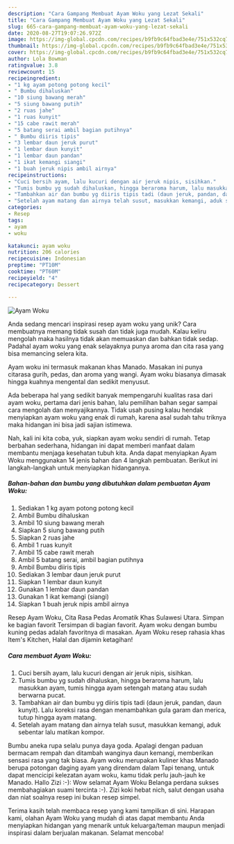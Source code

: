 ```yaml
---
description: "Cara Gampang Membuat Ayam Woku yang Lezat Sekali"
title: "Cara Gampang Membuat Ayam Woku yang Lezat Sekali"
slug: 665-cara-gampang-membuat-ayam-woku-yang-lezat-sekali
date: 2020-08-27T19:07:26.972Z
image: https://img-global.cpcdn.com/recipes/b9fb9c64fbad3e4e/751x532cq70/ayam-woku-foto-resep-utama.jpg
thumbnail: https://img-global.cpcdn.com/recipes/b9fb9c64fbad3e4e/751x532cq70/ayam-woku-foto-resep-utama.jpg
cover: https://img-global.cpcdn.com/recipes/b9fb9c64fbad3e4e/751x532cq70/ayam-woku-foto-resep-utama.jpg
author: Lola Bowman
ratingvalue: 3.8
reviewcount: 15
recipeingredient:
- "1 kg ayam potong potong kecil"
- " Bumbu dihaluskan"
- "10 siung bawang merah"
- "5 siung bawang putih"
- "2 ruas jahe"
- "1 ruas kunyit"
- "15 cabe rawit merah"
- "5 batang serai ambil bagian putihnya"
- " Bumbu diiris tipis"
- "3 lembar daun jeruk purut"
- "1 lembar daun kunyit"
- "1 lembar daun pandan"
- "1 ikat kemangi siangi"
- "1 buah jeruk nipis ambil airnya"
recipeinstructions:
- "Cuci bersih ayam, lalu kucuri dengan air jeruk nipis, sisihkan."
- "Tumis bumbu yg sudah dihaluskan, hingga beraroma harum, lalu masukkan ayam, tumis hingga ayam setengah matang atau sudah berwarna pucat."
- "Tambahkan air dan bumbu yg diiris tipis tadi (daun jeruk, pandan, daun kunyit). Lalu koreksi rasa dengan menambahkan gula garam dan merica, tutup hingga ayam matang."
- "Setelah ayam matang dan airnya telah susut, masukkan kemangi, aduk sebentar lalu matikan kompor."
categories:
- Resep
tags:
- ayam
- woku

katakunci: ayam woku 
nutrition: 206 calories
recipecuisine: Indonesian
preptime: "PT10M"
cooktime: "PT60M"
recipeyield: "4"
recipecategory: Dessert

---
```



![Ayam Woku](https://img-global.cpcdn.com/recipes/b9fb9c64fbad3e4e/751x532cq70/ayam-woku-foto-resep-utama.jpg)

Anda sedang mencari inspirasi resep ayam woku yang unik? Cara membuatnya memang tidak susah dan tidak juga mudah. Kalau keliru mengolah maka hasilnya tidak akan memuaskan dan bahkan tidak sedap. Padahal ayam woku yang enak selayaknya punya aroma dan cita rasa yang bisa memancing selera kita.

Ayam woku ini termasuk makanan khas Manado. Masakan ini punya citarasa gurih, pedas, dan aroma yang wangi. Ayam woku biasanya dimasak hingga kuahnya mengental dan sedikit menyusut.

Ada beberapa hal yang sedikit banyak mempengaruhi kualitas rasa dari ayam woku, pertama dari jenis bahan, lalu pemilihan bahan segar sampai cara mengolah dan menyajikannya. Tidak usah pusing kalau hendak menyiapkan ayam woku yang enak di rumah, karena asal sudah tahu triknya maka hidangan ini bisa jadi sajian istimewa.


Nah, kali ini kita coba, yuk, siapkan ayam woku sendiri di rumah. Tetap berbahan sederhana, hidangan ini dapat memberi manfaat dalam membantu menjaga kesehatan tubuh kita. Anda dapat menyiapkan Ayam Woku menggunakan 14 jenis bahan dan 4 langkah pembuatan. Berikut ini langkah-langkah untuk menyiapkan hidangannya.

<!--inarticleads1-->

##### Bahan-bahan dan bumbu yang dibutuhkan dalam pembuatan Ayam Woku:

1. Sediakan 1 kg ayam potong potong kecil
1. Ambil  Bumbu dihaluskan
1. Ambil 10 siung bawang merah
1. Siapkan 5 siung bawang putih
1. Siapkan 2 ruas jahe
1. Ambil 1 ruas kunyit
1. Ambil 15 cabe rawit merah
1. Ambil 5 batang serai, ambil bagian putihnya
1. Ambil  Bumbu diiris tipis
1. Sediakan 3 lembar daun jeruk purut
1. Siapkan 1 lembar daun kunyit
1. Gunakan 1 lembar daun pandan
1. Gunakan 1 ikat kemangi (siangi)
1. Siapkan 1 buah jeruk nipis ambil airnya


Resep Ayam Woku, Cita Rasa Pedas Aromatik Khas Sulawesi Utara. Simpan ke bagian favorit Tersimpan di bagian favorit. Ayam woku dengan bumbu kuning pedas adalah favoritnya di masakan. Ayam Woku resep rahasia khas Item&#39;s Kitchen, Halal dan dijamin ketagihan! 

<!--inarticleads2-->

##### Cara membuat Ayam Woku:

1. Cuci bersih ayam, lalu kucuri dengan air jeruk nipis, sisihkan.
1. Tumis bumbu yg sudah dihaluskan, hingga beraroma harum, lalu masukkan ayam, tumis hingga ayam setengah matang atau sudah berwarna pucat.
1. Tambahkan air dan bumbu yg diiris tipis tadi (daun jeruk, pandan, daun kunyit). Lalu koreksi rasa dengan menambahkan gula garam dan merica, tutup hingga ayam matang.
1. Setelah ayam matang dan airnya telah susut, masukkan kemangi, aduk sebentar lalu matikan kompor.


Bumbu aneka rupa selalu punya daya goda. Apalagi dengan paduan bermacam rempah dan ditambah wanginya daun kemangi, memberikan sensasi rasa yang tak biasa. Ayam woku merupakan kuliner khas Manado berupa potongan daging ayam yang direndam dalam Tapi tenang, untuk dapat mencicipi kelezatan ayam woku, kamu tidak perlu jauh-jauh ke Manado. Hallo Zizi :-): Wow selamat Ayam Woku Belanga perdana sukses membahagiakan suami tercinta :-). Zizi koki hebat nich, salut dengan usaha dan niat soalnya resep ini bukan resep simpel. 

Terima kasih telah membaca resep yang kami tampilkan di sini. Harapan kami, olahan Ayam Woku yang mudah di atas dapat membantu Anda menyiapkan hidangan yang menarik untuk keluarga/teman maupun menjadi inspirasi dalam berjualan makanan. Selamat mencoba!
